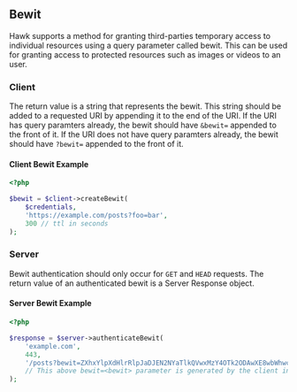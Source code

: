 Bewit
------

Hawk supports a method for granting third-parties temporary access to individual
resources using a query parameter called bewit. This can be used for granting access
to protected resources such as images or videos to an user.

### Client

The return value is a string that represents the bewit. This string should be
added to a requested URI by appending it to the end of the URI. If the URI has
query paramters already, the bewit should have `&bewit=` appended to the front
of it. If the URI does not have query paramters already, the bewit should
have `?bewit=` appended to the front of it.

#### Client Bewit Example

```php
<?php

$bewit = $client->createBewit(
    $credentials,
    'https://example.com/posts?foo=bar',
    300 // ttl in seconds
);
```

### Server

Bewit authentication should only occur for `GET` and `HEAD` requests. The return
value of an authenticated bewit is a Server Response object.

#### Server Bewit Example

```php
<?php

$response = $server->authenticateBewit(
    'example.com',
    443,
    '/posts?bewit=ZXhxYlpXdHlrRlpJaDJEN2NYaTlkQVwxMzY4OTk2ODAwXE8wbWhwcmdvWHFGNDhEbHc1RldBV3ZWUUlwZ0dZc3FzWDc2dHBvNkt5cUk9XA'
    // This above bewit=<bewit> parameter is generated by the client in the previous example
);
```
